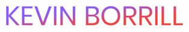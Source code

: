 <div align="center">

[![Kevin Borrill][logo-url]][url]

</div>

[logo-url]: https://github.com/kev2480/kev2480/raw/main/name-logo-trans.png
[url]: https://kevinborrill.co.uk